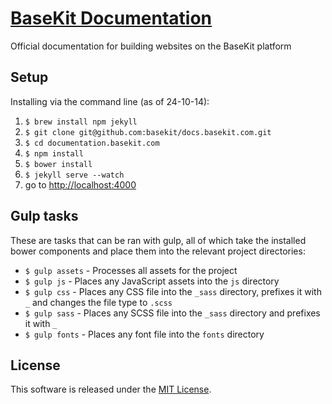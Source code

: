 [BaseKit Documentation](http://docs.basekit.com)
=========================

Official documentation for building websites on the BaseKit platform

Setup
-----

Installing via the command line (as of 24-10-14):

1. ```$ brew install npm jekyll```
2. ```$ git clone git@github.com:basekit/docs.basekit.com.git```
3. ```$ cd documentation.basekit.com```
4. ```$ npm install```
6. ```$ bower install```
7. ```$ jekyll serve --watch```
8. go to [http://localhost:4000](http://localhost:4000)

Gulp tasks
----------

These are tasks that can be ran with gulp, all of which take the installed bower components and place them into the relevant project directories:

* ```$ gulp assets``` - Processes all assets for the project
* ```$ gulp js``` - Places any JavaScript assets into the ```js``` directory
* ```$ gulp css``` - Places any CSS file into the ```_sass``` directory, prefixes it with ```_``` and changes the file type to ```.scss```
* ```$ gulp sass``` - Places any SCSS file into the ```_sass``` directory and prefixes it with ```_```
* ```$ gulp fonts``` - Places any font file into the ```fonts``` directory

License
-------

This software is released under the [MIT License](http://www.opensource.org/licenses/MIT).
